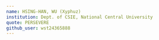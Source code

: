 ```yaml
---
name: HSING-HAN, WU (Xyphuz)
institution: Dept. of CSIE, National Central University
quote: PERSEVERE
github_user: wst24365888
---
```

